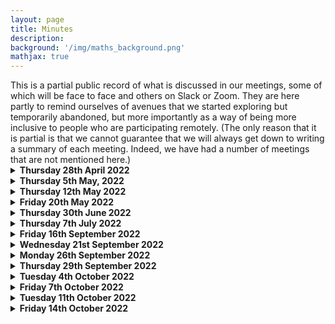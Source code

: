 ```yaml
---
layout: page
title: Minutes
description:
background: '/img/maths_background.png'
mathjax: true
---
```

<!-- dropdown help from: https://gist.github.com/pierrejoubert73/902cc94d79424356a8d20be2b382e1ab -->
<!-- markdown help from: https://stackoverflow.com/questions/15917463/embedding-markdown-in-jekyll-html --> 
<div markdown="1">
This is a partial public record of what is discussed in our meetings, some of which will be face to face and others on Slack or Zoom. They are here partly to remind ourselves of avenues that we started exploring but temporarily abandoned, but more importantly as a way of being more inclusive to people who are participating remotely. (The only reason that it is partial is that we cannot guarantee that we will always get down to writing a summary of each meeting. Indeed, we have had a number of meetings that are not mentioned here.)

<details>
    <summary><b>Thursday 28th April 2022</b></summary>
    
<!-- ### Thursday 28th April 2022 -->
    
*Present (on Zoom): Katie Collins, Timothy Gowers, Angeliki Koutsoukou-Argyraki, Matei Mandache, Bhavik Mehta, Wills Wynn-Thomas.*

This was mainly an introductory meeting where those present got to know each other. Amongst the topics discussed were what our short-term targets might be, when we wanted to start in earnest, how an associated website might be designed and what platform it might run on, how best to organize ourselves to get the benefits of being a team, and what further skills we might be looking for when recruiting. The meeting took place half an hour or so after TG announced the project online.

Not too many firm conclusions were reached. Here are a few scattered thoughts that I (TG) remember a week later.

1. There was a fairly clear wish to get started as soon as possible, though some of us had other commitments that would for the time being limit the amount they could devote to the project. The level of activity is likely to increase significantly in September and then again from October.
2. There seemed to be general acceptance that a good short-term target would be to try to develop a platform that would make applying problem-transforming ``moves" easy and transparent, so that (i) people could play with it and (ii) people could design high-level programs for choosing which move to do when, with the implementation of the moves already taken care of. If we had such a platform, it could greatly facilitate, and therefore accelerate, later research.
3. It was felt that the approach we were likely to take was sufficiently different from the approaches taken in various formalization communities that it would be better to create such a platform from scratch than to write it on top of a prover such as Lean, Isabelle or Coq. (However, we would make the design public, to make it as easy as possible for anyone who wanted to build a similar platform in Lean, say.) 
4. The suggestion was made that Sledgehammer would be useful for identifying problems that are beyond the scope of current provers, to give us some challenges to work towards.
5. Github pages was suggested as a good platform for a website. It was felt that we might need various different kinds of page. For example, a wiki could be useful as a way of organizing what we had done so far, and helping others to join in at a later stage. Something like a blog could be good for shorter-term interactions. And it would be good to have repositories for things like attempts to find "fully motivated proofs" of theorems, bits of code, accounts of technical difficulties that are holding us up (that is, "open problems" but not in the usual mathematical sense), possible approaches to some of the theoretical questions, and so on.
</details> 

<details>
    <summary><b>Thursday 5th May, 2022</b></summary>

<!-- ### Thursday 5th May 2022 -->

*Present (on Zoom): Katie Collins, Timothy Gowers, Mateja Jamnik, Angeliki Koutsoukou-Argyraki, Matei Mandache, Bhavik Mehta, Wills Wynn-Thomas.*

I am writing this almost a week later, and have only a rather incomplete memory of the meeting. We welcomed Mateja Jamnik, who underlined the importance of having clear criteria for what would constitute success with the project. TG pointed out that this was partially addressed in the 54-page document accompanying the announcement of the project. However, the criteria there were focused mainly on extending the range of proofs that can be found without cheating, and while sufficient progress in that direction would certainly count as success, there are more theoretical goals that would do so as well, if attained, so further thought is needed here. 

TG reported on the reaction to the announcement a week earlier, including almost 30 expressions of interest from potential future participants. 

There was some discussion about what constitutes a motivated proof. MM reported on his attempts to find a motivated proof of the intermediate value theorem. He had found that the easiest approach to motivate was repeated bisection, but that it was difficult to justify completely the observation that the intersection of the intervals is a singleton -- where does the decision to look at the limit of the left end points come from? MJ pointed out that some of our ideas about motivated proofs and the relationship between move types and what is stored in the library resemble Alan Bundy's concept of proof planning. 

BM introduced a functional equation $f(x^3+y^3)=xf(x^2)+y^2f(y)$ (where $f:\mathbb R\to\mathbb R$) and some time was spent trying to find a motivated solution to it. We got as far as conjecturing, in a suitably motivated way, that the only solutions were of the form $f(x)=ax$. 

The website was again discussed but the discussion was rather brief and not much progress was made. However, KC had made useful suggestions during the preceding week: among the options considered (for very different purposes) were GitHub pages and Slack.
</details> 

<details>
    <summary><b>Thursday 12th May 2022</b></summary> 
    
<!-- ### Thursday 12th May 2022 -->

*Present (on Zoom): Katie Collins, Timothy Gowers, Angeliki Koutsoukou-Argyraki, Matei Mandache, Bhavik Mehta, Wills Wynn-Thomas. Apologies received from Mateja Jamnik.*

We started out by discussing what we wanted from a website. TG had sent round some ideas during the week. BM, KC and TG agreed to discuss it further, with MM also expressing an interest, and revealing that he had some knowledge of Javascript.

We spent a bit of time discussing what might go into the library of a theorem-proving program, the basic idea being that it should represent the "background knowledge" of a human mathematician who is solving a problem. What qualifies a statement to be "library-worthy", as opposed, say, to being a statement that one would expect to deduce quickly from library results? And how should the library be structured? Should it have a tree (or DAG) structure? Should there be tags to model associative memory? Should a useful special case of a general result be recorded separately? There are many questions like these.

AK-A told us about a project she is involved in called [concept-oriented search](https://behemoth.cl.cam.ac.uk/search).

We also discussed Monte-Carlo key search.

We discussed "noticing". For instance, what happens when it jumps out at us that the expansion of $(x+y)^3$ is relevant to a problem where it is not given to us directly?

We talked about post-mortems of proofs, which are important for human mathematicians but potentially quite challenging to program a computer to do. For example, if we are searching for a suitable inductive hypothesis, sometimes we try out a hypothesis that we do not expect to work, with a view to analysing why it doesn't work and strengthening it in a suitable way. As another example, sometimes to find a proof of a statement we try to prove the negation with a view to understanding why we have failed. 

AK-A mentioned Nitpick and Quickcheck, two counterexample-finding tools in Isabelle.

</details> 

<details> 
    <summary><b>Friday 20th May 2022</b></summary> 
    
<!-- ### Friday 20th May 2022 -->

*Present (in person, at different moments): Katie Collins, Timothy Gowers, Angeliki Kousoukou-Argyraki, Bhavik Mehta, Wills Wynn-Thomas.*

We met in person for the first time. In the late morning Katie Collins, Bhavik Mehta and Timothy Gowers mainly discussed technical details of the website. We then went to lunch in Churchill, where we had arranged to meet members of Larry Paulson's group. Wills Wynn-Thomas joined us there. After lunch, TG, BM and WW-T went back to CMS (the Centre for Mathematical Sciences) with Angeliki Koutsoukou-Argyraki, where for the first time we were able to have a mathematical discussion with the help of a whiteboard (and also a glass table top). We discussed how a proof of Ramsey's theorem might be generated using a finite set of moves, and also, following on from the discussion initiated by Matei Mandache two weeks earlier, how the proof of the intermediate value theorem that produces the rabbit $\sup\lbrace x\in\mathbb R: x^2<2\rbrace$ could be fully motivated. Some progress was made.

</details> 
    
<details> 
    <summary><b>Thursday 30th June 2022</b></summary> 
    
<!-- ### Thursday 30th June 2022 -->

*Present (on Zoom): Katie Collins, Timothy Gowers, Angeliki Kousoukou-Argyraki, Matei Mandache, Bhavik Mehta, Wills Wynn-Thomas.*

This is not the first meeting since 12th May, but the meetings since then have been on Slack, so we have complete transcripts of them. 

We discussed the current state of the website: the upshot of the discussion was that soon it will be ready to be populated, and that it is a realistic target to have a fairly complete initial website by the end of July.

TG gave an update on recruits: one postdoc is due to start in October and two PhD students in January.

We discussed where we felt we had got to with defining move types. There is work needed to define individual move types more precisely, which also requires us to pin down what precisely is being ``moved", so there was some discussion about how we should define what a problem state is. It seemed like a realistic target to come up with a satisfactory notion of problem state by the end of the month, and to have a program that could implement at least some move types (but not necessarily with a nice interface). By the end of September, it might be reasonable to hope for more: a system that would allow us to implement all the move types that we have come up with so far, and moreover a system that would be readily extendable. Ideally the interface would be nice enough to be convenient to use even if it wasn't all that pretty.

</details>
    
<details> 
    <summary><b>Thursday 7th July 2022</b></summary> 
    
<!-- ### Thursday 7th July 2022 -->

*Present (on Zoom): Timothy Gowers, Angeliki Kousoukou-Argyraki, Matei Mandache, Bhavik Mehta, Wills Wynn-Thomas. Apologies received from Katie Collins.*

We discussed whether it would be desirable to switch for a while from our current focus on theoretical questions (and in particular the question of pinning down a good notion of "motivated proof") to trying to design and implement an algorithm. The aim in the latter case would be to produce a program that was capable of solving problems that ROBOT had been unable to solve, and more generally to set ourselves a benchmark by seeing what we were able to achieve in a relatively short time before the project started in earnest in October.
    
The general feeling was that this would be a good idea. Of course, it raised subsidiary questions. One was what problems we would like the program to solve that ROBOT did not solve. TG is keen on trying to get a program that can prove that a uniform limit of continuous functions is continuous, which he judges to be an ambitious but not unrealistic target. It would also be good to try to identify problems that are just beyond what ROBOT could do -- one such example is to prove that if f is an injection then f(A cap B) = f(A) cap f(B).
    
AK-A brought up the question of how we wanted to go about populating the library that the program would draw on, making the suggestion that we might like to take an existing library and modify it for our purposes (which would include leaving out several of its statements, and also imposing some kind of partial order on the results). TG raised the issue that the way results are stated in textbooks is often not the way we use them in context: for example, if we see that d(x,y) < a and d(y,z) < b, we will typically go in one step to d(x,z) < a + b. So we may want several different formulations of key results so that the program doesn't have to keep working out the simple equivalences. 
    
It was agreed that at this stage the most efficient way to get a program up and running would be for those interested in programming to work closely together.
    
 </details>
    
 <details> 
    <summary><b>Friday 16th September 2022</b></summary> 
    
<!-- ### Friday 16th September 2022 -->

*Present (on a Slack huddle): Timothy Gowers, Angeliki Kousoukou-Argyraki, Wills Wynn-Thomas.*

This was a meeting with just a few of us to discuss the structure and content of the library.
    
From what I remember, the bulk of the discussion ended up being looking at the HOL library and thinking about which results in it would be appropriate ones to include in our library and which wouldn't. We found examples of both, and thought about what the distinction was.
 
One example was the result   (succ x - y) - succ z = (x - y) - z.  I was fairly convinced that that should not be in our library, but what was the reason? Of course, it can be easily deduced from other results, but that is not a sufficient condition for excluding it, since if we include simple consequences of results, then it can make searching for matches much easier. (I'm thinking of things like versions of the triangle inequality such as $d(y,z) \leq d(x,y) + d(x,z)$ that are there to save us from having to use symmetry, or statements like $a + b - a = b$ that avoid the need to use commutativity and the definition of additive inverses.) In the end, what seems inappropriate about the above result is that it would not be used in a normal mathematical context or in a low-level context. To elaborate, if we are reasoning in the integers, we typically use properties of addition, subtraction, multiplication, etc., and we use them directly, so we never even write down an expression that involves the successor function. If on the other hand we wish to prove something like the associativity of addition using the Peano axioms, then we will use the successor function, but then it will be a low-level proof, so we would normally expect to work from the axioms, rather than using lots of statements like the one above. (More precisely, we would probably prove a sequence of basic facts, and each result in that sequence would make use of earlier results.)

Another example was a result in a section on Euclidean spaces, which said that if $u_1,...,u_n$ is an orthonormal basis and $|<x,u_i>| \leq |<y,u_i>|$ for every $i$, then $||x|| \leq ||y||$. It seems to me that if our target was to prove that $||x|| \leq ||y||$, then we wouldn't immediately go and search for tools such as the above, and see whether they work. Rather, we (by "we" I mean humans here) would tend to know that it's probably easier to square both sides, and if there was a handy basis around, then we might well change the target to $\sum_i<x,u_i>^2 \leq \sum_i<y,u_i>^2$. At that point, if there was some reason to think that the hypotheses might be satisfied, we could consider using the rule that if $a_i \leq b_i$ for every $i$, then $\sum_i a_i \leq \sum_i b_i$. That last result is in the HOL library too, but it seems more natural to me. So for some reason my instinct here is that the program should be expected to reduce the inner product statement to the more basic statement about real numbers. And I think that's borne out by what a human mathematician would say if challenged: the reason that $||x|| \leq ||u||$ would be that if every coordinate of $x$ w.r.t. the basis is at most the corresponding coordinate of $y$ w.r.t. the basis, then when you add up the squares of the coordinates of $x$ you get at most what you get for $y$ (silently using the fact that $x^2$ is an increasing function on the non-negative reals). I don't think anyone would appeal to the principle that if you increase the sizes of each coordinate then you increase the norm.
    
Even with the real-numbers result, I don't think if we want to prove that one sum is smaller than another sum that we should instantly reach for a result like that in the library, since very often its hypotheses won't be satisfied. But that's not really a question about the content of the library, so much as how library reasoning should work.

We also discussed the content of a library about Zorn's lemma and related results. We would surely want all three of AC, Zorn and the well-ordering principle in the library, because mathematicians make use of all three in proofs -- which equivalent statement is most convenient to use varies from problem to problem. But the library also contains a lot of lemmas about chains, maximal elements, etc. For instance, it has a slightly strange definition of the "successor" of a chain, which is applied to all subsets of the set in which the chain lives (no doubt for technical reasons). It is defined to be the set itself if the set is not a chain or if it is a maximal chain. Otherwise, it is defined to be any chain that strictly contains the given chain. So it's not well defined. I'm not sure how Isabelle handles that, but probably just by treating this kind of successorship as a relation rather than as a function. Anyhow, this is building up to saying that there is a lemma that says that C is a subset of succ(C), which follows completely trivially from the definition. This morning my view was that that should not belong to the library, but now that I think about it again, I'm less sure -- one wouldn't want the poor old program to have to go through the trivial proof. But I'm not sure I would want the definition of succ(C) in the first place, which I think is probably there for the purposes of formalizing a slightly strange proof of Zorn's lemma.
    
As a first stab at a general principle, I'd say that the easy results we want to put in the library are those that we would expect to use silently in higher-level proofs. So a result like  succ(x) - succ(y) = x - y  would not be included, because I can't imagine any problem for which it would be appropriate to quote that: if the problem is at the level of arithmetic then I would never mention succ, and if it's at the level of the Peano axioms then I would expect to formulate and prove that result if I found it useful. By contrast, a result such as  $(x + y \leq z\ \wedge\ y \geq 0)  => x \leq z$  is something that represents the kind of "small jump" that one often sees in mathematical writing, so it would be reasonable to include that in the library.
    
We also discussed other examples of reformulating results to make it easier for a program to spot when they can be applied. One example is the mean value theorem. It is quite common for undergraduates to see the theorem in lectures but then not to notice that it is the tool to use when one wishes to prove statements such as that if $f$ is differentiable with strictly positive derivative then it is strictly increasing. However, if one were to present a reformulation that says "Let $f$ be differentiable with derivative that belongs to an interval $I$. Then $f(b)-f(a)\in(b-a)I$ for every $a,b$.", then it would be easier to spot that the mean value theorem was applicable: the hypothesis is of exactly the right form, and the conclusion quickly implies what we want. It will be interesting to think about whether this can always be done or whether for some results one needs a separate type of "how to use this result" entry in the library. The former would be preferable, but maybe it is too much to hope for.
    
</details>
 
 <details> 
    <summary><b>Wednesday 21st September 2022</b></summary> 
    
<!-- ### Wednesday 21st September 2022 -->

*Small in-person meeting with Katie Collins, Timothy Gowers, and Wills Wynn-Thomas.*

The main focus was going through (part of) the proof that a uniform limit of continuous functions is continuous. We agreed that nested boxes are the best way to handle statements with a more complex logical structure. But since that wasn't controversial, it wasn't the most interesting point. We also talked a bit about whether it's possible to use hypotheses instead of type declarations. WTG wondered whether there might be problems applying a result such as that if $a + c < b + c$ then $a < b$ (stated with the hypotheses that $a$, $b$ and $c$ are real, say) in a situation where we had terms such as $d(x,y)$. Where in a problem state would it say that $d(x,y)$ satisfies the hypothesis "is real"? Would we, for example, use the hypothesis that $X$ is a metric space to "deduce" (using library reasoning) that for every $u$, $v$ in $X$ we have $d(u,v)$ real? If we did that, would it be importantly different from what a type system would do less visibly? I don't know what I think about this.
We also discussed situations where we have a hypothesis such as
     
$$ 
\forall \epsilon (\text{real}(\epsilon)\ \wedge\ \epsilon > 0) => ( \forall x\ x\in X\implies (P(x,\epsilon) => Q(x,\epsilon)) )
$$

One approach to a hypothesis like this is to make $\epsilon$ a metavariable and add the statements $\text{real}(\epsilon)$  and  $\epsilon > 0$   as targets (done in such a way that it's clear what hypotheses we're allowed to use). It looks a bit strange to do this, as these targets are somehow not "substantive". But that seems to be a question of presentation/interfaces etc. and not really a question about how the program should work.
Another approach is simply to "carry around" the conditions  $\text{real}(\epsilon)$  and  $\epsilon > 0$  as we go along, and reason with the "interesting" part of the hypothesis, knowing that at some stage we'll have to verify the conditions. This is similar in spirit to forming metavariables -- it's just that it's not the choice of epsilon that is being postponed (though that's true too) but the verification of some basic, and maybe sometimes less basic, conditions.

A technical point that came up is that the uniform convergence hypothesis is applied twice, to get that $f(x)$ is close to $f_n(x)$ and that $f(y)$ is close to $f_m(y)$, and it feels natural to use the same upper bound for both distances. But it also seems wrong to assume that when we use a universally quantified hypothesis more than once, then we should make the same substitutions both times. Indeed, we obviously won't do so for all variables, but I'm saying that we won't necessarily want to do so for any variables. So it feels safer to expect the program to choose different metavariables and identify them later if that seems appropriate (and indeed we end up wanting to identify n with m above). We didn't fully resolve this issue and WTG plans to work through the example by hand again to try to get an idea of how it would work if we don't take the same small real number both times.
     
We also briefly discussed how we wanted to handle OR statements in a tableau, which is not completely straightforward, since most of the nice options were taken up by the proposed notation for AND statements. Since an OR statement is logically equivalent to an implication, and since implications lead to various complications, it is not too surprising that OR statements are complicated too.

Another question that came up concerned peeling. If we have a box within a box, and in the smaller box is a quantifier, we can either peel it to just outside the smaller box or to right outside the whole thing. Which do we want to do? We'll need to look at some examples to decide on this. Logically this is starting with a statement such as $P\implies(Q\implies\forall x\ R(x))$ and deciding whether we want to change it to $P\implies\forall x\ Q\implies R(x)$ or to $\forall x\ P\implies(Q\implies R(x))$. The answer will certainly *sometimes* be the second option. The question is whether there are contexts for which the first option is preferable.
    
 </details>
    
 <details> 
    <summary><b>Monday 26th September 2022</b></summary> 
    
<!-- ### Monday 26th September 2022 -->

*Slack huddle with Katie Collins, Timothy Gowers, Angeliki Koutsoukou-Argyraki and Wills Wynn-Thomas, with Bill Hart attending in an unofficial capacity.* 

<p>The informal agenda of the meeting was effectively set in a Slack comment of Wills Wynn-Thomas, who wanted to talk about three "attackable issues", as he called them, that have arisen during his work on creating a first program. They are the nature of the library and how it should be searched, how the program should cope with easy existence problems (such as finding two positive numbers that add up to at most a given positive number), and what we should do about types.</p>
     
Before we got on to discussing those issues, WWT showed us the current state of the interface he is building, and the main thing the other participants took away from the meeting was how attractive it was. At the moment it lacks a lot of functionality that we would eventually want -- in particular, it has no automation, and although the user can choose some moves by simply clicking on appropriate buttons, some of them have to be typed in, and library search has to be done by had, also with typing in. However, there is every reason to think that these deficiencies will be remedied soon, and in the meantime the display of problem states and the implementation of moves that have been implemented are very impressive and a shot in the arm for the project. The interface is web based, so once it is sufficiently easy to use, we will think about deploying it publicly.
     
We reached a plan for starting the library, which was for AKA to create a document and fill it with a few results, for the rest of us to look at it and comment on the choice of results and the format in which they are entered, and once we reach some agreement about the content and format, for us to try to get quickly to a fairly substantial library, probably with AKA leading the effort but with others able to contribute to it. There was some discussion about how the library should be organized. WTG expressed the hope that its contents would not have to be categorized by hand, and that the program's search methods would automatically pick out suitable results. AKA pointed out that some categorization is important to make the library convenient for humans to browse (not for the purpose of solving problems, but for the purpose of evaluating the current state of the library). However, this categorization need not be used by the program. 
     
For the moment, the plan with easy existence problems is to have a repertoire of very easy problems -- ones that humans instantly know the answer to and that we don't want the program to have to keep on and on solving -- in the library, and for slightly harder existence problems to be solved by the program by means of metavariables and simplification of problem states. However, we are likely to have to revisit this question soon.
     
We agreed that it would be interesting to see how far we could get without an explicit type system. It's clear that we want the program to have some idea of types, so that it doesn't for instance see the statement 2+3=5 and consider trying to deduce from it that dim(5) is at most dim(2)+dim(3). This particular problem won't arise, as the program gives different names to different kinds of addition (in the background, though the interface will use the addition symbol for all of them). However, it may be that if we store results in the library with type declarations treated as hypotheses, then the program will simply not be able to make type errors of this kind unless its input already contains type errors.
</details>
    
<details> 
    <summary><b>Thursday 29th September 2022</b></summary>  
    
*In-person meeting with Katie Collins, Timothy Gowers, Bill Hart, Matei Mandache, and Wills Wynn Thomas*
    
After lunch with Larry Paulson's group, we had more of a work meeeting, mainly to discuss with Wills the next steps for the program. One suggestion was to introduce some very simple automation to it — e.g. a waterfall architecture that prompts the user when it finds more than one top-priority thing it can do. Another was that in the absence of a library, one could simply input the relevant library results (such as basic definitions) as hypotheses, which of course avoids the whole problem of library search but could still be interesting.
    
Bill raised an interesting point about whether making the library as efficiently searchable as possible for the program would conflict with making it conveniently searchable by humans — something we would want for the purposes of development. I don’t know whether we came to a firm conclusion on that question.
    
We also discussed what it would take to get the program to be able to solve easy algebra problems. Wills mentioned an example he had tried working through, which is to show that every element of a finite group has a non-trivial power equal to the identity. This appears to require an “idea” — to use the pigeonhole principle — which it is not immediately clear how to motivate, since the payoff doesn’t give you straight away a power of x equal to the identity, since you have to do the additional step of translating your two equal powers so that one of them becomes the identity. So what would prompt the program to use the pigeonhole principle in the first place?
    
After Katie and Tim had left, the meeting became a more technical one, mostly to go through the code written so far. There was a discussion also about whether we want the Haskell code for an interactive website to be run on a server (as it is at the moment) or to embed it into a Javascript program that executes on the client device. The consensus was that the latter would be preferable, due to security concerns and the risk of the server getting overloaded if there are too many requests.    
</details>
    
<details> 
    <summary><b>Tuesday 4th October 2022</b></summary>  
    
*In-person meeting with Michal Buran, Timothy Gowers, Bill Hart, Matei Mandache, and Wills Wynn Thomas*    
    
The main aim of the meeeting was to settle, if we could, on a format for library entries. We also had quite a detailed discussion about how a program could search the library without using brute force. Typically, a search will be for library results that have certain features, such as involving groups, or having a certain statement as a target (maybe only after some bound variables have been instantiated), etc. Probably we'll arrange the library in a way that makes it possible to do a tree search, or at least to narrow down the options a lot with a tree search, so that even if we resorted to brute force to do the rest, it would hardly matter from the point of view of running time (though we might want to be a bit subtler for theoretical reasons). 
    
We also considered the question of how much of a type system we would need, or how little we could get away with. The current plan is for equivalences to be stored in one way (the type conditions listed first and then a list of statements given that are equivalent under those conditions) and implications in another (all hypotheses, whether "substantive" or not, listed above the line, and conclusions below). WTG suggested a possible definition of a "non-substantive" hypothesis, as being one that one never actually proves except in the trivial way of matching it exactly with an assumption. So backwards reasoning that left a type hypothesis as an unmatched target would not be allowed. It may not be possible to detect this distinction automatically, but it would give a manual way of labelling type hypotheses when inputting library reuslts. 
    
We also had quite a lot of more speculative discussion, e.g. about how human memory works in a mathematical context and how we might try to model that. 
</details>
    
<details>
    <summary><b>Friday 7th October 2022</b></summary>
    
*In-person meeting with Michal Buran, Timothy Gowers, Bill Hart, Matei Mandache, and Wills Wynn Thomas*
    
A few hours before the meeting, MB sent a message to our Slack channel with some useful comments about the project. We discussed some of these. One was whether we were trying to model a "warts and all" human mathematician who tries silly things that don't work, learns from the experience, and eventually settles on a correct argument, or do we want more like a "superhuman" mathematician that almost magically chooses the best thing to try at each stage? TG suggested that maybe we want a superhuman mathematician for easy problems (a bit like a very experienced university professor dealing with routine questions from an undergraduate course), but that clearly there will come a point where we reach a plateau unless we allow quite a lot of backtracking. MB also expressed a worry that some of our motivated proofs were rational reconstructions after the event and that the true process of finding proofs is more messy. A third point was that maybe we are too optimistic about the general problem of extracting the right result from the library. A fourth, which we did not get round to discussing, was that there was a risk that we would overfit to a few problems unless we took steps to avoid that by feeding the program random problems that it had not seen before. And a fifth point was that it would be important to avoid "heuristic explosion": if we introduce too many heuristics to deal with difficulties as they arise, then we should make a serious effort to find deeper underlying principles that would allow us to reduce the number of them. 
    
Subtasks seem to be a good answer, at least in the short term, to some of these concerns, so we spent a while discussing them, and looking at how they can be used to solve a couple of problems. We decided that it was going to be hard to have a satisfactory library search procedure without using subtasks, so our immediate bottleneck is not in fact the lack of a library search procedure but rather the lack of a list of subtasks and features that would guide such a search. TG suggested that it would be good to have a clear separation in the program between the parts that recognise features and the parts that use that recognition to decide what moves to do. MM expressed keenness to start incorporating these aspects of the problem-solving process into the program. So all in all it became clear that settling on a good set of features/subtasks was a high priority. Another priority is to build up the library. TG showed some work he had done in that direction, focusing on definitions and results that would be useful for solving a topological-spaces problem that provides a characterization of continuous functions in terms of closures. The focus of his work was on the content of the library, but it should be fairly easy (if tedious) to rewrite the definitions and results he listed in the format we eventually decide on.
    
We discussed more general matters, such as how far we thought we would be able to go with basic moves and syntactic matching. The general view was that it could probably do some quite interesting things, but that eventually we would reach problems where more was needed. TG mentioned the problem of showing that a continuous function on [0,1] is bounded if one does not know the Heine-Borel theorem (or any other theorem related to compactness). The hard step for a program seems to be to get from observing that the function is locally bounded, which comes quite easily, to deciding to try to prove that [0,1] can be covered by finitely many of the intervals that show up in that statement. Once one has decided to prove that, finding the proof itself is not too bad, at least if one is familiar with "continuous induction". A possible route for a human would be to try to construct a locally bounded function on [0,1] that isn't bounded, and to notice what goes wrong. But that would be a step more sophisticated than anything that the "first generation" program we are currently planning could do. In general, a program that could attempt to prove the opposite of what it really wants to prove in order to learn from why it fails to do so would be powerful enough to solve some very interesting problems.
    
TG suggested an approach to the problem of showing that if $x$ is a nilpotent element of an algebra then $1+x$ is invertible. It is to decide first to build an element out of 1 and $x$, since that is all one is given, to note that the most general object one can build out of 1 and $x$ is a polynomial in $x$, to note that if $x^n=0$ then the degree of that polynomial is less than $n$, to write the polynomial out with its coefficients as metavariables, and then to solve the resulting equations for the coefficients, which is easy as they are in triangular form (this ends up just doing the polynomial long division). At the end one would observe that the extra $x^n$ that is left over is equal to zero so doesn't matter. Some scepticism was expressed that this was genuinely a "rabbit-free" presentation of the solution. (The challenging part might be the part where one reasons that it makes sense to go for a polynomial in $x$. We would want that to be a special case of a very general mode of reasoning rather than an ad hoc trick that was fed into the program.)
</details>
    
<details>
    <summary><b>Tuesday 11th October 2022</b></summary>
    
*In-person meeting with Michal Buran, Katie Collins, Timothy Gowers, Bill Hart, and Matei Mandache*
    
This was mostly a fairly chatty meeting about the longer-term future of the project.
</details>

<details>
    <summary><b>Friday 14th October 2022</b></summary>
    
*In-person meeting with Michal Buran, Timothy Gowers, Bill Hart, Matei Mandache, and Wills Wynn Thomas*    
    
The meeting started with MM describing a technical problem with the way the current program uses de Bruijn indices, which can result in it making mistakes when it expands definitions. The conclusion of the resulting discussion was that there were ways round this problem, though they might be a little tedious to implement.
    
Most of the meeting was spent going very carefully through the example of showing that an intersection of two open sets (in a metric space) is open. In a way this was a curious discussion to have, since the problem in question is one that ROBOT was able to do without difficulty. However, it did so by using a waterfall architecture of a kind that fails for other quite simple problems, so we wanted to find a different approach where "I can't find much else to do, so let's do this" would not count as a sufficiently good reason to do a move. 
   
The difficulties started from the very beginning. ROBOT's first move is to expand the target "$A\cap B$ is open" using the definition of open sets. But there is no obvious justification of this in terms of syntactic matching. Eventually we realized, thanks to a remark of MM, that subtasks could probably justify it, as follows. We would like to destroy the term $A\cap B$. One way to do that is to use the rule that $x\in A\cap B$ is equivalent to the conjuction of $x\in A$ and $x\in B$. That leads us to formulate a subsubtask -- that of creating the expression $x\in A\cap B$, which can be achieved in one move by expanding the definition of "is open". 

We then spent some time discussing why that particular subtask would be preferred over other "silly" subtasks, coming to the conclusion that it is probably unrealistic to hope for the program to keep zeroing in on the right thing to do, and that what we should be looking for instead is ruthlessly efficient pruning of very small search trees. So silly options might be considered, but they would be quickly rejected on the grounds that they are not "rewarded by something nice happening".  
    
The discussion continued in this vein, and while it did not lead to any attempt to design an actual algorithm, it did feel as though it was getting us closer to the point where we might want to try that.     
    
</details>    
</div> 
